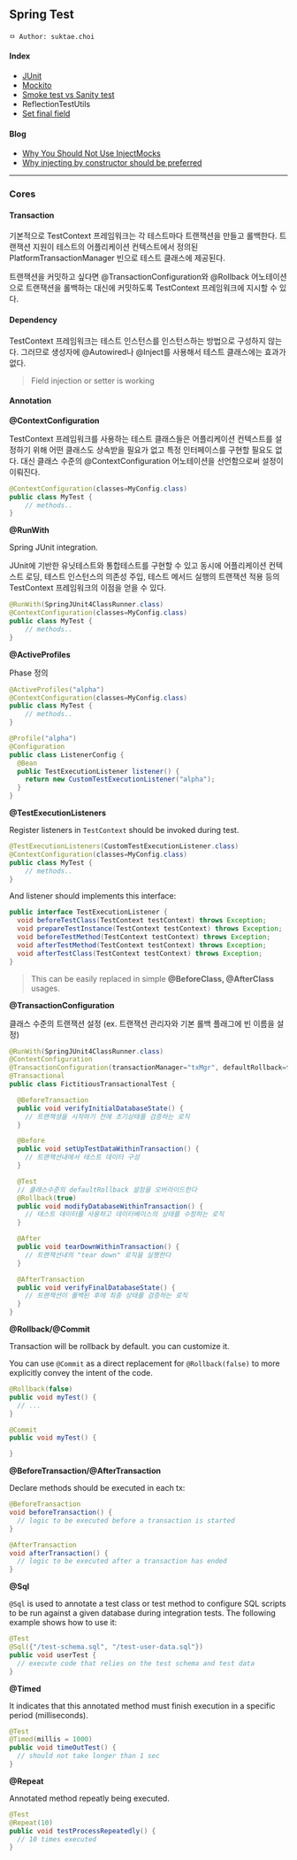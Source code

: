 ## Spring Test

```
ㅁ Author: suktae.choi
```

#### Index

- [JUnit](junit)
- [Mockito](mockito)
- [Smoke test vs Sanity test](smoke-sanity)
- ReflectionTestUtils
- [Set final field](set-final-field)

#### Blog

- [Why You Should Not Use InjectMocks](https://tedvinke.wordpress.com/2014/02/13/mockito-why-you-should-not-use-injectmocks-annotation-to-autowire-fields)
- [Why injecting by constructor should be preferred](http://pillopl.github.io/constructor-injection/)

***

### Cores

#### Transaction

기본적으로 TestContext 프레임워크는 각 테스트마다 트랜잭션을 만들고 롤백한다. 트랜잭션 지원이 테스트의 어플리케이션 컨텍스트에서 정의된 PlatformTransactionManager 빈으로 테스트 클래스에 제공된다.

트랜잭션을 커밋하고 싶다면 @TransactionConfiguration와 @Rollback 어노테이션으로 트랜잭션을 롤백하는 대신에 커밋하도록 TestContext 프레임워크에 지시할 수 있다.

#### Dependency

TestContext 프레임워크는 테스트 인스턴스를 인스턴스하는 방법으로 구성하지 않는다. 그러므로 생성자에 @Autowired나 @Inject를 사용해서 테스트 클래스에는 효과가 없다.

> Field injection or setter is working

#### Annotation

**@ContextConfiguration**

TestContext 프레임워크를 사용하는 테스트 클래스들은 어플리케이션 컨텍스트를 설정하기 위해 어떤 클래스도 상속받을 필요가 없고 특정 인터페이스를 구현할 필요도 없다. 대신 클래스 수준의 @ContextConfiguration 어노테이션을 선언함으로써 설정이 이뤄진다.

```java
@ContextConfiguration(classes=MyConfig.class)
public class MyTest {
	// methods..
}
```

**@RunWith**

Spring JUnit integration. 

JUnit에 기반한 유닛테스트와 통합테스트를 구현할 수 있고 동시에 어플리케이션 컨텍스트 로딩, 테스트 인스턴스의 의존성 주입, 테스트 메서드 실행의 트랜잭션 적용 등의 TestContext 프레임워크의 이점을 얻을 수 있다.

```java
@RunWith(SpringJUnit4ClassRunner.class)
@ContextConfiguration(classes=MyConfig.class)
public class MyTest {
	// methods..
}
```

**@ActiveProfiles**

Phase 정의

```java
@ActiveProfiles("alpha")
@ContextConfiguration(classes=MyConfig.class)
public class MyTest {
	// methods..
}

@Profile("alpha")
@Configuration
public class ListenerConfig {
  @Bean
  public TestExecutionListener listener() {
    return new CustomTestExecutionListener("alpha");
  }
}
```

**@TestExecutionListeners**

Register listeners in `TestContext` should be invoked during test.

```java
@TestExecutionListeners(CustomTestExecutionListener.class) 
@ContextConfiguration(classes=MyConfig.class)
public class MyTest {
	// methods..
}
```

And listener should implements this interface:

```java
public interface TestExecutionListener {
  void beforeTestClass(TestContext testContext) throws Exception;
  void prepareTestInstance(TestContext testContext) throws Exception;
  void beforeTestMethod(TestContext testContext) throws Exception;
  void afterTestMethod(TestContext testContext) throws Exception;
  void afterTestClass(TestContext testContext) throws Exception;
}
```

> This can be easily replaced in simple **@BeforeClass, @AfterClass** usages.

**@TransactionConfiguration**

클래스 수준의 트랜잭션 설정 (ex. 트랜잭션 관리자와 기본 롤백 플래그에 빈 이름을 설정)

```java
@RunWith(SpringJUnit4ClassRunner.class)
@ContextConfiguration
@TransactionConfiguration(transactionManager="txMgr", defaultRollback=false)
@Transactional
public class FictitiousTransactionalTest {

  @BeforeTransaction
  public void verifyInitialDatabaseState() {
    // 트랜잭셩을 시작하기 전에 초기상태를 검증하는 로직
  }

  @Before
  public void setUpTestDataWithinTransaction() {
    // 트랜잭션내에서 테스트 데이터 구성
  }

  @Test
  // 클래스수준의 defaultRollback 설정을 오버라이드한다
  @Rollback(true)
  public void modifyDatabaseWithinTransaction() {
    // 테스트 데이터를 사용하고 데이터베이스의 상태를 수정하는 로직
  }

  @After
  public void tearDownWithinTransaction() {
    // 트랜잭션내의 "tear down" 로직을 실행한다
  }

  @AfterTransaction
  public void verifyFinalDatabaseState() {
    // 트랜잭션이 롤백된 후에 최종 상태를 검증하는 로직
  }
}
```

**@Rollback/@Commit**

Transaction will be rollback by default. you can customize it.

You can use `@Commit` as a direct replacement for `@Rollback(false)` to more explicitly convey the intent of the code.

```java
@Rollback(false)
public void myTest() {
  // ...
}

@Commit
public void myTest() {

}
```

**@BeforeTransaction/@AfterTransaction**

Declare methods should be executed in each tx:

```java
@BeforeTransaction 
void beforeTransaction() {
  // logic to be executed before a transaction is started
}

@AfterTransaction 
void afterTransaction() {
  // logic to be executed after a transaction has ended
}
```

**@Sql**

`@Sql` is used to annotate a test class or test method to configure SQL scripts to be run against a given database during integration tests. The following example shows how to use it:

```java
@Test
@Sql({"/test-schema.sql", "/test-user-data.sql"}) 
public void userTest {
  // execute code that relies on the test schema and test data
}
```

**@Timed**

It indicates that this annotated method must finish execution in a specific period (milliseconds).

```java
@Test
@Timed(millis = 1000)
public void timeOutTest() {
  // should not take longer than 1 sec
}
```

**@Repeat**

Annotated method repeatly being executed.

```java
@Test
@Repeat(10) 
public void testProcessRepeatedly() {
  // 10 times executed
}
```

